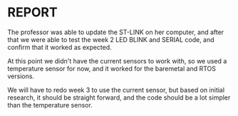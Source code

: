 # REPORT
The professor was able to update the ST-LINK on her computer, and after that we were able to test the week 2 LED BLINK and SERIAL code, and confirm that it worked as expected.

At this point we didn't have the current sensors to work with, so we used a temperature sensor for now, and it worked for the baremetal and RTOS versions.

We will have to redo week 3 to use the current sensor, but based on initial research, it should be straight forward, and the code should be a lot simpler than the temperature sensor.
